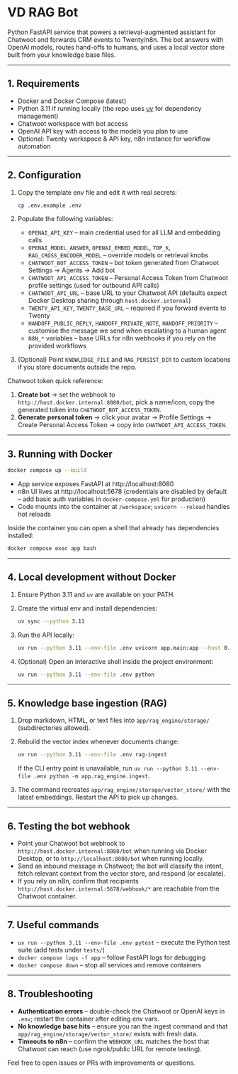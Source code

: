 # VD RAG Bot

Python FastAPI service that powers a retrieval-augmented assistant for Chatwoot and forwards CRM events to Twenty/n8n. The bot answers with OpenAI models, routes hand-offs to humans, and uses a local vector store built from your knowledge base files.

---

## 1. Requirements

- Docker and Docker Compose (latest)
- Python 3.11 if running locally (the repo uses [uv](https://docs.astral.sh/uv/) for dependency management)
- Chatwoot workspace with bot access
- OpenAI API key with access to the models you plan to use
- Optional: Twenty workspace & API key, n8n instance for workflow automation

---

## 2. Configuration

1. Copy the template env file and edit it with real secrets:

   ```bash
   cp .env.example .env
   ```

2. Populate the following variables:

   - `OPENAI_API_KEY` – main credential used for all LLM and embedding calls
   - `OPENAI_MODEL_ANSWER`, `OPENAI_EMBED_MODEL`, `TOP_K`, `RAG_CROSS_ENCODER_MODEL` – override models or retrieval knobs
   - `CHATWOOT_BOT_ACCESS_TOKEN` – bot token generated from Chatwoot Settings → Agents → Add bot
   - `CHATWOOT_API_ACCESS_TOKEN` – Personal Access Token from Chatwoot profile settings (used for outbound API calls)
   - `CHATWOOT_API_URL` – base URL to your Chatwoot API (defaults expect Docker Desktop sharing through `host.docker.internal`)
   - `TWENTY_API_KEY`, `TWENTY_BASE_URL` – required if you forward events to Twenty
   - `HANDOFF_PUBLIC_REPLY`, `HANDOFF_PRIVATE_NOTE`, `HANDOFF_PRIORITY` – customise the message we send when escalating to a human agent
   - `N8N_*` variables – base URLs for n8n webhooks if you rely on the provided workflows

3. (Optional) Point `KNOWLEDGE_FILE` and `RAG_PERSIST_DIR` to custom locations if you store documents outside the repo.

Chatwoot token quick reference:

1. **Create bot** → set the webhook to `http://host.docker.internal:8080/bot`, pick a name/icon, copy the generated token into `CHATWOOT_BOT_ACCESS_TOKEN`.
2. **Generate personal token** → click your avatar → Profile Settings → Create Personal Access Token → copy into `CHATWOOT_API_ACCESS_TOKEN`.

---

## 3. Running with Docker

```bash
docker compose up --build
```

- App service exposes FastAPI at http://localhost:8080
- n8n UI lives at http://localhost:5678 (credentials are disabled by default – add basic auth variables in `docker-compose.yml` for production)
- Code mounts into the container at `/workspace`; `uvicorn --reload` handles hot reloads

Inside the container you can open a shell that already has dependencies installed:

```bash
docker compose exec app bash
```

---

## 4. Local development without Docker

1. Ensure Python 3.11 and `uv` are available on your PATH.
2. Create the virtual env and install dependencies:

   ```bash
   uv sync --python 3.11
   ```

3. Run the API locally:

   ```bash
   uv run --python 3.11 --env-file .env uvicorn app.main:app --host 0.0.0.0 --port 8080 --reload
   ```

4. (Optional) Open an interactive shell inside the project environment:

   ```bash
   uv run --python 3.11 --env-file .env python
   ```

---

## 5. Knowledge base ingestion (RAG)

1. Drop markdown, HTML, or text files into `app/rag_engine/storage/` (subdirectories allowed).
2. Rebuild the vector index whenever documents change:

   ```bash
   uv run --python 3.11 --env-file .env rag-ingest
   ```

   If the CLI entry point is unavailable, run `uv run --python 3.11 --env-file .env python -m app.rag_engine.ingest`.

3. The command recreates `app/rag_engine/storage/vector_store/` with the latest embeddings. Restart the API to pick up changes.

---

## 6. Testing the bot webhook

- Point your Chatwoot bot webhook to `http://host.docker.internal:8080/bot` when running via Docker Desktop, or to `http://localhost:8080/bot` when running locally.
- Send an inbound message in Chatwoot; the bot will classify the intent, fetch relevant context from the vector store, and respond (or escalate).
- If you rely on n8n, confirm that recipients `http://host.docker.internal:5678/webhook/*` are reachable from the Chatwoot container.

---

## 7. Useful commands

- `uv run --python 3.11 --env-file .env pytest` – execute the Python test suite (add tests under `tests/`)
- `docker compose logs -f app` – follow FastAPI logs for debugging
- `docker compose down` – stop all services and remove containers

---

## 8. Troubleshooting

- **Authentication errors** – double-check the Chatwoot or OpenAI keys in `.env`; restart the container after editing env vars.
- **No knowledge base hits** – ensure you ran the ingest command and that `app/rag_engine/storage/vector_store/` exists with fresh data.
- **Timeouts to n8n** – confirm the `WEBHOOK_URL` matches the host that Chatwoot can reach (use ngrok/public URL for remote testing).

Feel free to open issues or PRs with improvements or questions.
